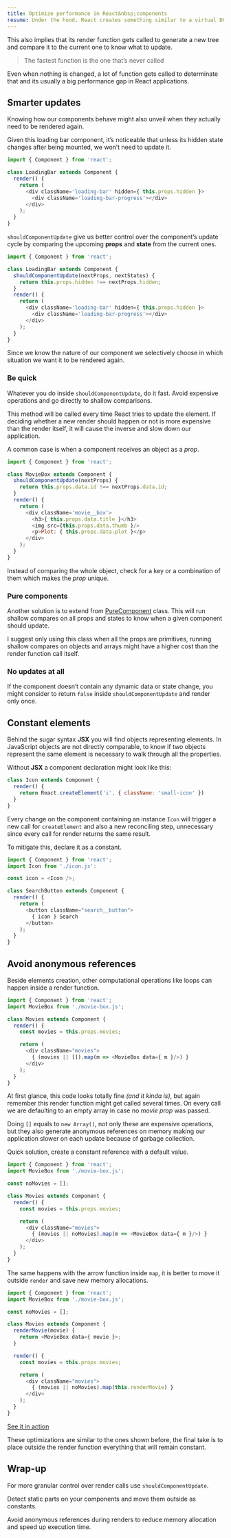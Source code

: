 ```yaml
---
title: Optimize performance in React&nbsp;components
resume: Under the hood, React creates something similar to a virtual DOM tree to track updates when a component state or prop changes.
---
```


This also implies that its render function gets called to generate a new tree and compare it to the current one to know what to update.

> The fastest function is the one that’s never&nbsp;called

Even when nothing is changed, a lot of function gets called to determinate that and its usually a big performance gap in React applications.


## Smarter updates

Knowing how our components behave might also unveil when they actually need to be rendered again.

Given this loading bar component, it’s noticeable that unless its hidden state changes after being mounted, we won’t need to update it.

```js
import { Component } from 'react';

class LoadingBar extends Component {
  render() {
    return (
      <div className='loading-bar' hidden={ this.props.hidden }>
        <div className='loading-bar-progress'></div>
      </div>
    );
  }
}
```

`shouldComponentUpdate` give us better control over the component’s update cycle by comparing the upcoming **props** and **state** from the current ones.

```js
import { Component } from 'react';

class LoadingBar extends Component {
  shouldComponentUpdate(nextProps, nextStates) {
    return this.props.hidden !== nextProps.hidden;
  }
  render() {
    return (
      <div className='loading-bar' hidden={ this.props.hidden }>
        <div className='loading-bar-progress'></div>
      </div>
    );
  }
}
```

Since we know the nature of our component we selectively choose in which situation we want it to be rendered again.


### Be quick

Whatever you do inside `shouldComponentUpdate`, do it fast. Avoid expensive operations and go directly to shallow comparisons.

This method will be called every time React tries to update the element. If deciding whether a new render should happen or not is more expensive than the render itself, it will cause the inverse and slow down our application.

A common case is when a component receives an object as a _prop_.

```js
import { Component } from 'react';

class MovieBox extends Component {
  shouldComponentUpdate(nextProps) {
    return this.props.data.id !== nextProps.data.id;
  }
  render() {
    return (
      <div className='movie__box'>
        <h3>{ this.props.data.title }</h3>
        <img src={this.props.data.thumb }/>
        <p>Plot: { this.props.data.plot }</p>
      </div>
    );
  }
}
```

Instead of comparing the whole object, check for a key or a combination of them which makes the _prop_ unique.


### Pure components

Another solution is to extend from [PureComponent](https://facebook.github.io/react/docs/react-api.html#react.purecomponent) class. This will run shallow compares on all props and states to know when a given component should update.

I suggest only using this class when all the props are primitives, running shallow compares on objects and arrays might have a higher cost than the render function call itself.


### No updates at all

If the component doesn’t contain any dynamic data or state change, you might consider to return `false` inside `shouldComponentUpdate` and render only once.


## Constant elements

Behind the sugar syntax **JSX** you will find objects representing elements. In JavaScript objects are not directly comparable, to know if two objects represent the same element is necessary to walk through all the properties.

Without **JSX** a component declaration might look like this:

```js
class Icon extends Component {
  render() {
    return React.createElement('i', { className: 'small-icon' })
  }
}
```

Every change on the component containing an instance `Icon` will trigger a new call for `createElement` and also a new reconciling step, unnecessary since every call for render returns the same result.

To mitigate this, declare it as a constant.

```js
import { Component } from 'react';
import Icon from './icon.js':

const icon = <Icon />;

class SearchButton extends Component {
  render() {
    return (
      <button className="search__button">
        { icon } Search
      </button>
    );
  }
}
```

## Avoid anonymous references

Beside elements creation, other computational operations like loops can happen inside a render function.

```js
import { Component } from 'react';
import MovieBox from './movie-box.js';

class Movies extends Component {
  render() {
    const movies = this.props.movies;

    return (
      <div className="movies">
        { (movies || []).map(m => <MovieBox data={ m }/>) }
      </div>
    );
  }
}
```

At first glance, this code looks totally fine _(and it kinda is)_, but again remember this render function might get called several times. On every call we are defaulting to an empty array in case no _movie prop_ was passed.

Doing `[]` equals to `new Array()`, not only these are expensive operations, but they also generate anonymous references on memory making our application slower on each update because of garbage collection.

Quick solution, create a constant reference with a default value.

```js
import { Component } from 'react';
import MovieBox from './movie-box.js';

const noMovies = [];

class Movies extends Component {
  render() {
    const movies = this.props.movies;

    return (
      <div className="movies">
        { (movies || noMovies).map(m => <MovieBox data={ m }/>) }
      </div>
    );
  }
}
```

The same happens with the arrow function inside `map`, it is better to move it outside `render` and save new memory allocations.

```js
import { Component } from 'react';
import MovieBox from './movie-box.js';

const noMovies = [];

class Movies extends Component {
  renderMovie(movie) {
    return <MovieBox data={ movie }>;
  }

  render() {
    const movies = this.props.movies;

    return (
      <div className="movies">
        { (movies || noMovies).map(this.renderMovie) }
      </div>
    );
  }
}
```

<a
  class="blocked__link blocked__link--centered"
  href="https://jsfiddle.net/jeremenichelli/rt9tnk45/"
  rel="noopener noreferrer">
  See it in action
</a>

These optimizations are similar to the ones shown before, the final take is to place outside the render function everything that will remain constant.


## Wrap-up

For more granular control over render calls use `shouldComponentUpdate`.

Detect static parts on your components and move them outside as constants.

Avoid anonymous references during renders to reduce memory allocation and speed up execution time.
